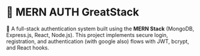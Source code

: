 # 🔐 MERN AUTH GreatStack

🔐 A full-stack authentication system built using the **MERN Stack** (MongoDB, Express.js, React, Node.js). This project implements secure login, registration, and authentication (with google also) flows with JWT, bcrypt, and React hooks.
